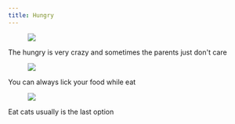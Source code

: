 ```yaml
---
title: Hungry
---
```


<figure>

<img src="/img/bird.jpg">

</figure>

<p>The hungry is very crazy
and sometimes the parents just don't care</p>

<figure>

<img src="/img/fome.jpg">

</figure>
<p>You can always lick your food while eat</p>

<figure>

<img src="/img/bunda.jpg">

</figure>

<p>Eat cats usually is the last option</p>